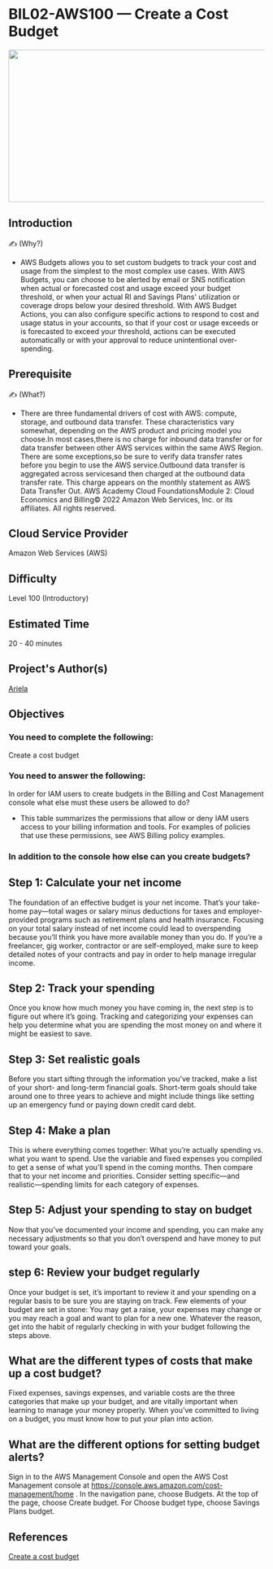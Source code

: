 # BIL02-AWS100 — Create a Cost Budget
<p align="center" >
<img src="https://user-images.githubusercontent.com/80279467/175764909-8044f5c2-3894-4550-920c-2d015b7ab1bb.png" height="300" width="700" ></p>

## Introduction

✍️ (Why?)
- AWS Budgets allows you to set custom budgets to track your cost and usage from the simplest to the most complex use cases. With AWS Budgets, you can choose to be alerted by email or SNS notification when actual or forecasted cost and usage exceed your budget threshold, or when your actual RI and Savings Plans' utilization or coverage drops below your desired threshold. With AWS Budget Actions, you can also configure specific actions to respond to cost and usage status in your accounts, so that if your cost or usage exceeds or is forecasted to exceed your threshold, actions can be executed automatically or with your approval to reduce unintentional over-spending. 

## Prerequisite

✍️ (What?)
- There are three fundamental drivers of cost with AWS: compute, storage, and outbound data transfer. These characteristics vary somewhat, depending on the AWS product and pricing model you choose.In most cases,there is no charge for inbound data transfer or for data transfer between other AWS services within the same AWS Region. There are some exceptions,so be sure to verify data transfer rates before you begin to use the AWS service.Outbound data transfer is aggregated across servicesand then charged at the outbound data transfer rate. This charge appears on the monthly statement as AWS Data Transfer Out. AWS Academy Cloud FoundationsModule 2: Cloud Economics and Billing© 2022 Amazon Web Services, Inc. or its affiliates. All rights reserved.

## Cloud Service Provider
Amazon Web Services (AWS)

## Difficulty
Level 100 (Introductory)

## Estimated Time
20 - 40 minutes 
  
## Project's Author(s)
[Ariela](https://twitter.com/ari_hacks)

## Objectives
###  You need to complete the following:

Create a cost budget 

###  You need to answer the following: 

In order for IAM users to create budgets in the Billing and Cost Management console what else must these users be allowed to do? 

- This table summarizes the permissions that allow or deny IAM users access to your billing information and tools. For examples of policies that use these permissions, see AWS Billing policy examples.

### In addition to the console how else can you create budgets? 
## Step 1: Calculate your net income
The foundation of an effective budget is your net income. That’s your take-home pay—total wages or salary minus deductions for taxes and employer-provided programs such as retirement plans and health insurance. Focusing on your total salary instead of net income could lead to overspending because you’ll think you have more available money than you do. If you’re a freelancer, gig worker, contractor or are self-employed, make sure to keep detailed notes of your contracts and pay in order to help manage irregular income.

## Step 2: Track your spending
Once you know how much money you have coming in, the next step is to figure out where it’s going. Tracking and categorizing your expenses can help you determine what you are spending the most money on and where it might be easiest to save.

## Step 3: Set realistic goals
Before you start sifting through the information you’ve tracked, make a list of your short- and long-term financial goals. Short-term goals should take around one to three years to achieve and might include things like setting up an emergency fund or paying down credit card debt.

## Step 4: Make a plan
This is where everything comes together: What you’re actually spending vs. what you want to spend. Use the variable and fixed expenses you compiled to get a sense of what you’ll spend in the coming months. Then compare that to your net income and priorities. Consider setting specific—and realistic—spending limits for each category of expenses.

## Step 5: Adjust your spending to stay on budget
Now that you’ve documented your income and spending, you can make any necessary adjustments so that you don’t overspend and have money to put toward your goals.

## step 6: Review your budget regularly
Once your budget is set, it’s important to review it and your spending on a regular basis to be sure you are staying on track. Few elements of your budget are set in stone: You may get a raise, your expenses may change or you may reach a goal and want to plan for a new one. Whatever the reason, get into the habit of regularly checking in with your budget following the steps above.

## What are the different types of costs that make up a cost budget? 
Fixed expenses, savings expenses, and variable costs are the three categories that make up your budget, and are vitally important when learning to manage your money properly. When you’ve committed to living on a budget, you must know how to put your plan into action.

## What are the different options for setting budget alerts? 
Sign in to the AWS Management Console and open the AWS Cost Management console at https://console.aws.amazon.com/cost-management/home . In the navigation pane, choose Budgets. At the top of the page, choose Create budget. For Choose budget type, choose Savings Plans budget.  

## References

[Create a cost budget](https://docs.aws.amazon.com/awsaccountbilling/latest/aboutv2/budgets-create.html#create-cost-budget)
